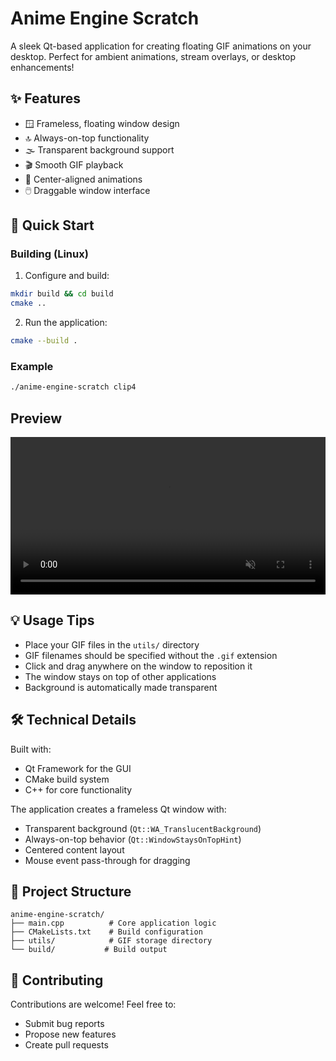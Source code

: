 # Anime Engine Scratch

A sleek Qt-based application for creating floating GIF animations on your desktop. Perfect for ambient animations, stream overlays, or desktop enhancements!

## ✨ Features

- 🪟 Frameless, floating window design
- 🔝 Always-on-top functionality
- 🌫️ Transparent background support
- 🎬 Smooth GIF playback
- 🎯 Center-aligned animations
- 🖱️ Draggable window interface

## 🚀 Quick Start

### Building (Linux)

1. Configure and build:
```bash
mkdir build && cd build
cmake ..
```

2. Run the application:
```bash
cmake --build .
```

### Example
```bash
./anime-engine-scratch clip4
```


## Preview

<video src="./resources/preview.mp4" autoplay muted loop controls width="100%">
  Your browser does not support the video tag.
</video>

## 💡 Usage Tips

- Place your GIF files in the `utils/` directory
- GIF filenames should be specified without the `.gif` extension
- Click and drag anywhere on the window to reposition it
- The window stays on top of other applications
- Background is automatically made transparent

## 🛠️ Technical Details

Built with:
- Qt Framework for the GUI
- CMake build system
- C++ for core functionality

The application creates a frameless Qt window with:
- Transparent background (`Qt::WA_TranslucentBackground`)
- Always-on-top behavior (`Qt::WindowStaysOnTopHint`)
- Centered content layout
- Mouse event pass-through for dragging

## 📂 Project Structure

```
anime-engine-scratch/
├── main.cpp          # Core application logic
├── CMakeLists.txt    # Build configuration
├── utils/            # GIF storage directory
└── build/           # Build output
```

## 🤝 Contributing

Contributions are welcome! Feel free to:
- Submit bug reports
- Propose new features
- Create pull requests
